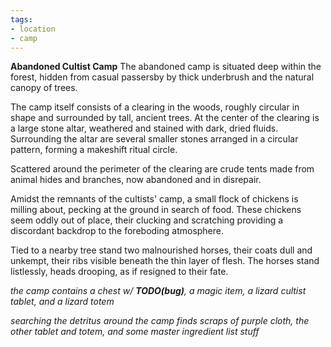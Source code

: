 ```yaml
---
tags:
- location
- camp
---
```


**Abandoned Cultist Camp**
The abandoned camp is situated deep within the forest, hidden from casual passersby by thick underbrush and the natural canopy of trees.

The camp itself consists of a clearing in the woods, roughly circular in shape and surrounded by tall, ancient trees. At the center of the clearing is a large stone altar, weathered and stained with dark, dried fluids. Surrounding the altar are several smaller stones arranged in a circular pattern, forming a makeshift ritual circle.

Scattered around the perimeter of the clearing are crude tents made from animal hides and branches, now abandoned and in disrepair.

Amidst the remnants of the cultists' camp, a small flock of chickens is milling about, pecking at the ground in search of food. These chickens seem oddly out of place, their clucking and scratching providing a discordant backdrop to the foreboding atmosphere.

Tied to a nearby tree stand two malnourished horses, their coats dull and unkempt, their ribs visible beneath the thin layer of flesh. The horses stand listlessly, heads drooping, as if resigned to their fate.

*the camp contains a chest w/ **TODO(bug)**, a magic item, a lizard cultist tablet, and a lizard totem*

*searching the detritus around the camp finds scraps of purple cloth, the other tablet and totem, and some master ingredient list stuff*
